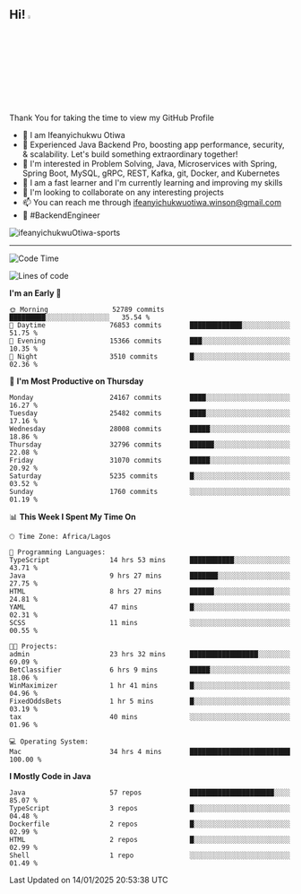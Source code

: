 <!-- BLOG-POST-LIST:START --><!-- BLOG-POST-LIST:END -->

## Hi! <img src="https://media.giphy.com/media/hvRJCLFzcasrR4ia7z/giphy.gif" width="4%"> 

Thank You for taking the time to view my GitHub Profile

- 👋 I am Ifeanyichukwu Otiwa
- 🚀 Experienced Java Backend Pro, boosting app performance, security, & scalability. Let's build something extraordinary together!
- 👀 I'm interested in Problem Solving, Java, Microservices with Spring, Spring Boot, MySQL, gRPC, REST, Kafka, git, Docker, and Kubernetes
- 🌱 I am a fast learner and I'm currently learning and improving my skills
- 💞️ I'm looking to collaborate on any interesting projects
- 📫 You can reach me through ifeanyichukwuotiwa.winson@gmail.com
- 🚀 #BackendEngineer

<p align="left" marginTop="10px"> <img src="https://komarev.com/ghpvc/?username=ifeanyichukwuOtiwa-sports&label=Profile%20views&color=0e75b6&style=for-the-badge" alt="ifeanyichukwuOtiwa-sports" /> </p>

***

<!--START_SECTION:waka-->
![Code Time](http://img.shields.io/badge/Code%20Time-3%2C330%20hrs%201%20min-blue)

![Lines of code](https://img.shields.io/badge/From%20Hello%20World%20I%27ve%20Written-36.8%20million%20lines%20of%20code-blue)

**I'm an Early 🐤** 

```text
🌞 Morning                52789 commits       █████████░░░░░░░░░░░░░░░░   35.54 % 
🌆 Daytime                76853 commits       █████████████░░░░░░░░░░░░   51.75 % 
🌃 Evening                15366 commits       ███░░░░░░░░░░░░░░░░░░░░░░   10.35 % 
🌙 Night                  3510 commits        █░░░░░░░░░░░░░░░░░░░░░░░░   02.36 % 
```
📅 **I'm Most Productive on Thursday** 

```text
Monday                   24167 commits       ████░░░░░░░░░░░░░░░░░░░░░   16.27 % 
Tuesday                  25482 commits       ████░░░░░░░░░░░░░░░░░░░░░   17.16 % 
Wednesday                28008 commits       █████░░░░░░░░░░░░░░░░░░░░   18.86 % 
Thursday                 32796 commits       ██████░░░░░░░░░░░░░░░░░░░   22.08 % 
Friday                   31070 commits       █████░░░░░░░░░░░░░░░░░░░░   20.92 % 
Saturday                 5235 commits        █░░░░░░░░░░░░░░░░░░░░░░░░   03.52 % 
Sunday                   1760 commits        ░░░░░░░░░░░░░░░░░░░░░░░░░   01.19 % 
```


📊 **This Week I Spent My Time On** 

```text
🕑︎ Time Zone: Africa/Lagos

💬 Programming Languages: 
TypeScript               14 hrs 53 mins      ███████████░░░░░░░░░░░░░░   43.71 % 
Java                     9 hrs 27 mins       ███████░░░░░░░░░░░░░░░░░░   27.75 % 
HTML                     8 hrs 27 mins       ██████░░░░░░░░░░░░░░░░░░░   24.81 % 
YAML                     47 mins             █░░░░░░░░░░░░░░░░░░░░░░░░   02.31 % 
SCSS                     11 mins             ░░░░░░░░░░░░░░░░░░░░░░░░░   00.55 % 

🐱‍💻 Projects: 
admin                    23 hrs 32 mins      █████████████████░░░░░░░░   69.09 % 
BetClassifier            6 hrs 9 mins        █████░░░░░░░░░░░░░░░░░░░░   18.06 % 
WinMaximizer             1 hr 41 mins        █░░░░░░░░░░░░░░░░░░░░░░░░   04.96 % 
FixedOddsBets            1 hr 5 mins         █░░░░░░░░░░░░░░░░░░░░░░░░   03.19 % 
tax                      40 mins             ░░░░░░░░░░░░░░░░░░░░░░░░░   01.96 % 

💻 Operating System: 
Mac                      34 hrs 4 mins       █████████████████████████   100.00 % 
```

**I Mostly Code in Java** 

```text
Java                     57 repos            █████████████████████░░░░   85.07 % 
TypeScript               3 repos             █░░░░░░░░░░░░░░░░░░░░░░░░   04.48 % 
Dockerfile               2 repos             █░░░░░░░░░░░░░░░░░░░░░░░░   02.99 % 
HTML                     2 repos             █░░░░░░░░░░░░░░░░░░░░░░░░   02.99 % 
Shell                    1 repo              ░░░░░░░░░░░░░░░░░░░░░░░░░   01.49 % 
```




 Last Updated on 14/01/2025 20:53:38 UTC
<!--END_SECTION:waka-->

<!--
<p align="center">
![trophy](https://github-profile-trophy.vercel.app/?username=ifeanyichukwuOtiwa-sports&theme=onedark) (https://github.com/ryo-ma/github-profile-trophy)
</p>
-->

<!---
ifeanyi-otiwa/ifeanyi-otiwa is a ✨ special ✨ repository because its `README.md` (this file) appears on your GitHub profile.
You can click the Preview link to take a look at your changes.
--->
